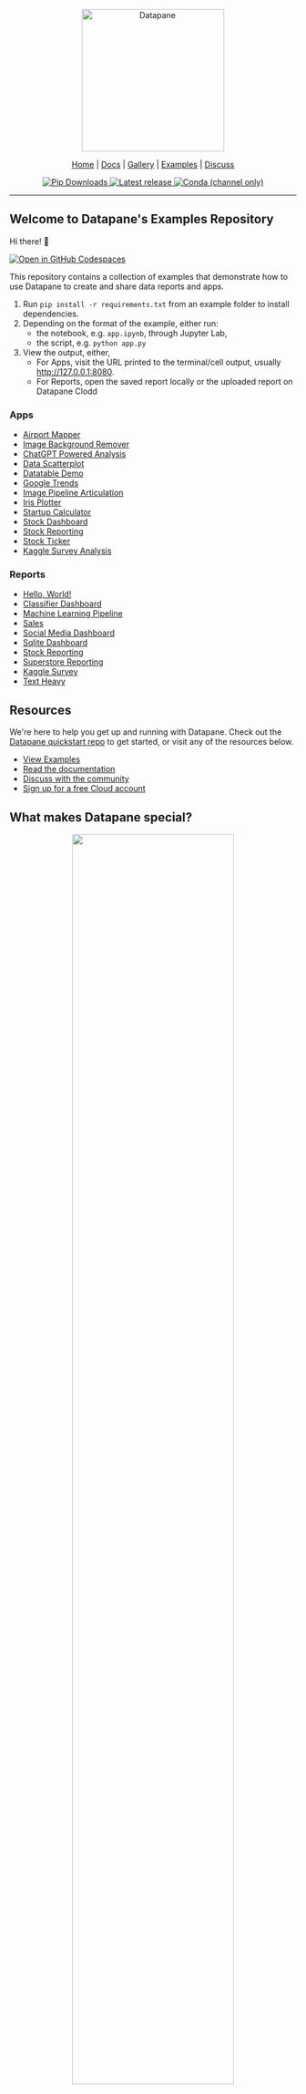 <p align="center">
  <a href="https://datapane.com">
    <img src="https://datapane-cdn.com/static/v1/datapane-logo-dark.svg.br" width="250px" alt="Datapane" />
  </a>
</p>
<p align="center">
  <a href="https://datapane.com">Home</a> |
  <a href="https://docs.datapane.com">Docs</a> |
  <a href="https://datapane.com/gallery">Gallery</a> |
  <a href="https://github.com/datapane/examples">Examples</a> |
  <a href="https://forum.datapane.com">Discuss</a>
</p>
<p align='center'>
  <a href="https://pypi.org/project/datapane/">
      <img src="https://img.shields.io/pypi/dm/datapane?label=pip%20downloads" alt="Pip Downloads" />
  </a>
  <a href="https://pypi.org/project/datapane/">
      <img src="https://img.shields.io/pypi/v/datapane?color=blue" alt="Latest release" />
  </a>
  <a href="https://anaconda.org/conda-forge/datapane">
      <img alt="Conda (channel only)" src="https://img.shields.io/conda/vn/conda-forge/datapane">
  </a>
</p>

---

## Welcome to Datapane's Examples Repository

Hi there! 👋

[![Open in GitHub Codespaces](https://github.com/codespaces/badge.svg)](https://github.com/codespaces/new?hide_repo_select=true&ref=main&repo=587390080&devcontainer_path=.devcontainer%2Fdevcontainer.json)

This repository contains a collection of examples that demonstrate how to use Datapane to create and share data reports and apps.

1. Run `pip install -r requirements.txt` from an example folder to install dependencies.
1. Depending on the format of the example, either run:
    - the notebook, e.g. `app.ipynb`, through Jupyter Lab,
    - the script, e.g. `python app.py`
1. View the output, either,
    - For Apps, visit the URL printed to the terminal/cell output, usually http://127.0.0.1:8080.
    - For Reports, open the saved report locally or the uploaded report on Datapane Clodd

### Apps

- [Airport Mapper](./apps/airport-mapper/app.py)
- [Image Background Remover](./apps/background-remover/app.py)
- [ChatGPT Powered Analysis](./apps/chatgpt-analyzer/app.py)
- [Data Scatterplot](./apps/dataset-scatterplot/app.py)
- [Datatable Demo](./apps/datatable-demo/app.py)
- [Google Trends](./apps/google-trends/app.py)
- [Image Pipeline Articulation](./apps/image-pipeline-articulation/app.ipynb)
- [Iris Plotter](./apps/iris-plotter/app.py)
- [Startup Calculator](./apps/startup-calculator/app.py)
- [Stock Dashboard](./apps/stock-dashboard/app.py)
- [Stock Reporting](./apps/stock-reporting/app.py)
- [Stock Ticker](./apps/stock-ticker/app.py)
- [Kaggle Survey Analysis](./apps/survey-data-app/app.ipynb)

### Reports

- [Hello, World!](./reports/hello-world/report.ipynb)
- [Classifier Dashboard](./reports/classifier-dashboard/report.ipynb)
- [Machine Learning Pipeline](./reports/machine-learning-pipeline/report.ipynb)
- [Sales](./reports/sales-report/report.ipynb)
- [Social Media Dashboard](./reports/social-media-dashboard/report.ipynb)
- [Sqlite Dashboard](./reports/sqlite-dashboard/report.ipynb)
- [Stock Reporting](./reports/stock-reporting/report.ipynb)
- [Superstore Reporting](./reports/superstore-reporting/report.ipynb)
- [Kaggle Survey](./reports/survey-data-report/report.ipynb)
- [Text Heavy](./reports/text-heavy-report/report.py)

## Resources

We're here to help you get up and running with Datapane. Check out the [Datapane quickstart repo](https://github.com/datapane/dp-quickstart/) to get started, or visit any of the resources below.

- [View Examples](https://github.com/datapane/examples)
- [Read the documentation](https://docs.datapane.com)
- [Discuss with the community](https://forum.datapane.com/)
- [Sign up for a free Cloud account](https://cloud.datapane.com/accounts/signup)

## What makes Datapane special?

<p align="center">
  <a href="https://datapane.com">
    <img src="https://user-images.githubusercontent.com/3541695/176545400-919a327d-ddee-4755-b29f-bf85fbfdb4ef.png"  width='75%'>
  </a>
</p>

- **Static generation:** Sharing an app shouldn't require deploying an app. Render a standalone HTML bundle which you can share or host on the web.
- **API-first and programmatic:** Programmatically generate apps from inside of Spark, Airflow, or Jupyter. Schedule updates to build real-time dashboards.
- **Dynamic front-end components**: Say goodbye to writing HTML. Build apps from a set of interactive components, like DataTables, tabs, and selects.


